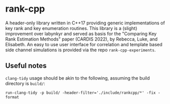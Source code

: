 # rank-cpp

A header-only library written in C++17 providing generic implementations of key rank and key enumeration routines. This library is a (slight) improvement over labynkyr and served as basis for the "Comparing Key Rank Estimation Methods" paper (CARDIS 2022), by Rebecca, Luke, and Elisabeth. An easy to use user interface for correlation and template based side channel simulations is provided via the repo ```rank-cpp-experiments```.

## Useful notes

`clang-tidy` usage should be akin to the following, assuming the build directory
is `build/`:

```shell
run-clang-tidy -p build/ -header-filter='./include/rankcpp/*' -fix -format
```
